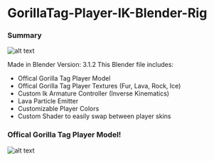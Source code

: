 # GorillaTag-Player-IK-Blender-Rig
### Summary
![alt text][logo1]

[logo1]: https://user-images.githubusercontent.com/65086429/166582315-1ac6a658-50ff-4564-ba2c-58ed9b1f93d0.png
Made in Blender Version: 3.1.2
This Blender file includes:
* Offical Gorilla Tag Player Model
* Offical Gorilla Tag Player Textures (Fur, Lava, Rock, Ice)
* Custom Ik Armature Controller (Inverse Kinematics)
* Lava Particle Emitter
* Customizable Player Colors
* Custom Shader to easily swap between player skins
### Offical Gorilla Tag Player Model!
![alt text][logo]

[logo]: https://user-images.githubusercontent.com/65086429/166581499-b7e80db5-93e3-4442-86fc-4f48b6f29cce.png
